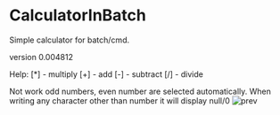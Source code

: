 # CalculatorInBatch
Simple calculator for batch/cmd.

version 0.004812

Help:
 [*] - multiply
 [+] - add
 [-] - subtract
 [/] - divide

 Not work odd numbers, even number are selected automatically.
 When writing any character other than number it will display null/0
![prev](https://github.com/pyridfm/CalculatorInBatch/assets/108082792/8afc619c-5183-44df-b06c-8672fe3ed748)
